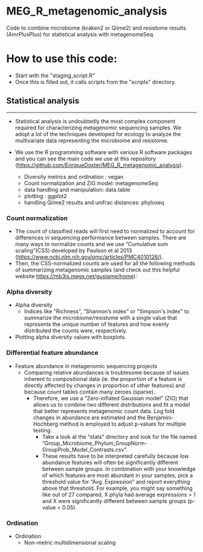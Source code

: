 # MEG_R_metagenomic_analysis
Code to combine microbiome (kraken2 or Qiime2) and resistome results (AmrPlusPlus) for statistical analysis with metagenomeSeq.

# How to use this code:
* Start with the "staging_script.R"
* Once this is filled out, it calls scripts from the "scripts" directory.


## Statistical analysis
---

* Statistical analysis is undoubtedly the most complex component required for characterizing metagenomic sequencing samples. We adopt a lot of the techniques developed for ecology to analyze the multivariate data representing the microbiome and resistome.

* We use the R programming software with various R software packages and you can see the main code we use at this repository (https://github.com/EnriqueDoster/MEG_R_metagenomic_analysis).
  * Diversity metrics and ordination : vegan
  * Count normalization and ZIG model: metagenomeSeq
  * data handling and manipulation: data.table
  * plotting : ggplot2
  * handling Qiime2 results and unifrac distances: phyloseq

### Count normalization

* The count of classified reads will first need to normalized to account for differences in sequencing performance between samples. There are many ways to normalize counts and we use “Cumulative sum scaling”(CSS) developed by Paulson et al 2013 (https://www.ncbi.nlm.nih.gov/pmc/articles/PMC4010126/).
* Then, the CSS-normalized counts are used for all the following methods of summarizing metagenomic samples (and check out this helpful website https://mb3is.megx.net/gustame/home):

### Alpha diversity

* Alpha diversity
  * Indices like “Richness”, “Shannon’s index” or "Simpson's index" to summarize the microbiome/resistome with a single value that represents the unique number of features and how evenly distributed the counts were, respectively.
* Plotting alpha diversity values with boxplots.


### Differential feature abundance

* Feature abundance in metagenomic sequencing projects
  * Comparing relative abundances is troublesome because of issues inherent to compositional data (ie. the proportion of a feature is directly affected by changes in proportion of other features) and because count tables contain many zeroes (sparse).
      * Therefore, we use a “Zero-inflated Gaussian model” (ZIG) that allows us to combine two different distributions and fit a model that better represents metagenomic count data. Log fold changes in abundance are estimated and the Benjamini-Hochberg method is employed to adjust p-values for multiple testing.
        * Take a look at the “stats” directory and look for the file named “Group_Microbiome_Phylum_GroupNorm-GroupProb_Model_Contrasts.csv”.
         * These results have to be interpreted carefully because low abundance features will often be significantly different between sample groups. In combination with your knowledge of which features are most abundant in your samples, pick a threshold value for “Avg. Expression” and report everything above that threshold. For example, you might say something like out of 27 compared, X phyla had average expressions > 1 and X were significantly different between sample groups (p-value < 0.05).

### Ordination

* Ordination
  * Non-metric multidimensional scaling


